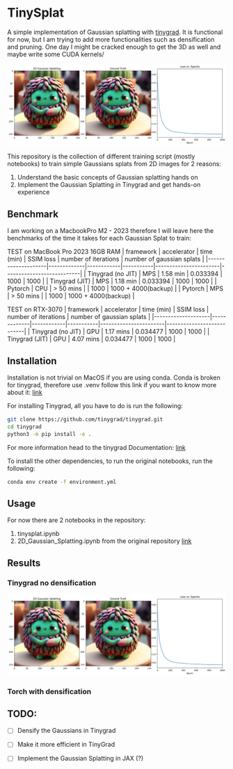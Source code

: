 # TinySplat

A simple implementation of Gaussian splatting with [tinygrad](https://github.com/tinygrad/tinygrad). It is functional for now, but I am trying to add more functionalities such as densification and pruning. One day I might be cracked enough to get the 3D as well and maybe write some CUDA kernels/

![](./assets/output_tinygrad_no_densification.png)

This repository is the collection of different training script (mostly notebooks) to train simple Gaussians splats from 2D images for 2 reasons:

1. Understand the basic concepts of Gaussian splatting hands on
2. Implement the Gaussian Splatting in Tinygrad and get hands-on experience

## Benchmark

I am working on a MacbookPro M2 - 2023 therefore I will leave here the benchmarks of the time it takes for each Gaussian Splat to train:


<!-- Create a table  for benchmark -->

TEST on MacBook Pro 2023 16GB RAM
| framework          | accelerator | time (min) | SSIM loss | number of iterations  | number of gaussian splats |
|--------------------|-------------|------------|-----------|-----------------------|---------------------------|
| Tinygrad (no JIT)  | MPS         | 1.58 min   | 0.033394  | 1000                  | 1000                      |
| Tinygrad (JIT)     | MPS         | 1.18 min   | 0.033394  | 1000                  | 1000                      |
| Pytorch            | CPU         | > 50 mins  |           | 1000                  | 1000 + 4000(backup)       |
| Pytorch            | MPS         | > 50 mins  |           | 1000                  | 1000 + 4000(backup)       |

TEST on RTX-3070 
| framework          | accelerator | time (min) | SSIM loss | number of iterations  | number of gaussian splats |
|--------------------|-------------|------------|-----------|-----------------------|---------------------------|
| Tinygrad (no JIT)  | GPU         | 1.17 mins  | 0.034477  | 1000                  | 1000                      |
| Tinygrad (JIT)     | GPU         | 4.07 mins  | 0.034477  | 1000                  | 1000                      |


## Installation

Installation is not trivial on MacOS if you are using conda. 
Conda is broken for tinygrad, therefore use .venv follow this link if you want to know more about it: [link](https://github.com/tinygrad/tinygrad/issues/2226)

For installing Tinygrad, all you have to do is run the following:

```bash 
git clone https://github.com/tinygrad/tinygrad.git
cd tinygrad
python3 -m pip install -e .
```

For more information head to the tinygrad Documentation: [link](https://docs.tinygrad.org/)

To install the other dependencies, to run the original notebooks, run the following:

```bash
conda env create -f environment.yml
```

## Usage

For now there are 2 notebooks in the repository:

1. tinysplat.ipynb
2. 2D_Gaussian_Splatting.ipynb from the original repository [link](https://github.com/OutofAi/2D-Gaussian-Splatting)


## Results

### Tinygrad no densification

![](./assets/output_tinygrad_no_densification.png)

### Torch with densification


## TODO:

- [ ] Densify the Gaussians in Tinygrad
- [ ] Make it more efficient in TinyGrad
- [ ] Implement the Gaussian Splatting in JAX (?)


